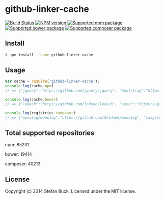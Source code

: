 # github-linker-cache 
[![Build Status][travis-image]][travis-url] [![NPM version][npm-image]][npm-url] [![Supported npm package][count-npm-image]][count-npm-url] [![Supported bower package][count-bower-image]][count-bower-url] [![Supported composer package][count-composer-image]][count-composer-url]


## Install

```bash
$ npm install --save github-linker-cache
```


## Usage

```javascript
var cache = require('github-linker-cache');
console.log(cache.npm) 
// => {"jquery":"https://github.com/jquery/jquery", "bootstrap":"https://github.com/twbs/bootstrap" ...}

console.log(cache.bower)
// => {"lodash":"https://github.com/lodash/lodash", "async":"https://github.com/caolan/async" ...}

console.log(registries.composer)
// => {"monolog/monolog":"https://github.com/Seldaek/monolog", "twig/twig":"https://github.com/fabpot/Twig" ...}
```


## Total supported repositories

npm: 85232

bower: 19414

composer: 40213


## License

Copyright (c) 2014 Stefan Buck. Licensed under the MIT license.



[npm-url]: https://npmjs.org/package/github-linker-cache
[npm-image]: https://badge.fury.io/js/github-linker-cache.svg
[travis-url]: https://travis-ci.org/stefanbuck/github-linker-cache
[travis-image]: https://travis-ci.org/stefanbuck/github-linker-cache.svg?branch=master
[count-npm-url]: https://npmjs.org/
[count-npm-image]: http://img.shields.io/badge/npm-85232-green.svg
[count-bower-url]: https://bower.io/
[count-bower-image]: http://img.shields.io/badge/bower-19414-green.svg
[count-composer-url]: https://packagist.org/
[count-composer-image]: http://img.shields.io/badge/composer-40213-green.svg
